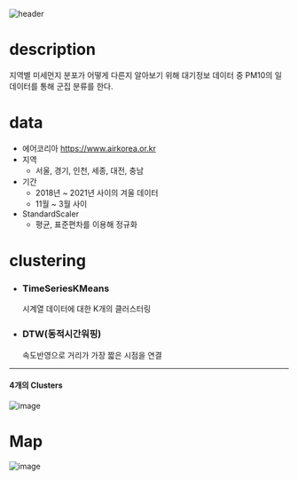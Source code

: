 ![header](https://capsule-render.vercel.app/api?type=waving&color=CC9E6B&height=230&section=header&text=PM10%20Clustering&fontSize=60&fontColor=6F5941)
# description
지역별 미세먼지 분포가 어떻게 다른지 알아보기 위해 대기정보 데이터 중 PM10의 일데이터를 통해 군집 분류를 한다.
# data
+ 에어코리아 https://www.airkorea.or.kr
+ 지역
  - 서울, 경기, 인천, 세종, 대전, 충남
+ 기간
  - 2018년 ~ 2021년 사이의 겨울 데이터
  - 11월 ~ 3월 사이
+ StandardScaler
  - 평균, 표준편차를 이용해 정규화
# clustering
+ ### TimeSeriesKMeans
  시계열 데이터에 대한 K개의 클러스터링
+ ### DTW(동적시간워핑)
  속도반영으로 거리가 가장 짧은 시점을 연결
-------------------------
#### 4개의 Clusters
![image](https://user-images.githubusercontent.com/72387067/153728442-5ac4d796-b03a-48e0-a411-34e164d9be8d.png)

# Map
![image](https://user-images.githubusercontent.com/72387067/153728479-dc8a7074-9e34-4622-860f-2480a32bcd92.png)
